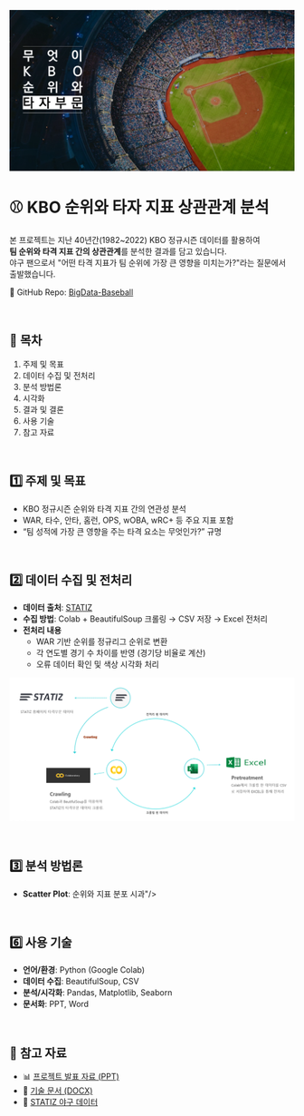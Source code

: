 ![썸네일](./images/thumb.png)

# ⚾ KBO 순위와 타자 지표 상관관계 분석

본 프로젝트는 지난 40년간(1982~2022) KBO 정규시즌 데이터를 활용하여  
**팀 순위와 타격 지표 간의 상관관계**를 분석한 결과를 담고 있습니다.  
야구 팬으로서 "어떤 타격 지표가 팀 순위에 가장 큰 영향을 미치는가?"라는 질문에서 출발했습니다.

📂 GitHub Repo: [BigData-Baseball](https://github.com/choiji12/BigData-Baseball)

<br>

## 📖 목차
1. 주제 및 목표
2. 데이터 수집 및 전처리
3. 분석 방법론
4. 시각화
5. 결과 및 결론
6. 사용 기술
7. 참고 자료

<br>

## 1️⃣ 주제 및 목표
- KBO 정규시즌 순위와 타격 지표 간의 연관성 분석  
- WAR, 타수, 안타, 홈런, OPS, wOBA, wRC+ 등 주요 지표 포함  
- “팀 성적에 가장 큰 영향을 주는 타격 요소는 무엇인가?” 규명

<br>

## 2️⃣ 데이터 수집 및 전처리
- **데이터 출처**: [STATIZ](http://www.statiz.co.kr/)  
- **수집 방법**: Colab + BeautifulSoup 크롤링 → CSV 저장 → Excel 전처리  
- **전처리 내용**  
  - WAR 기반 순위를 정규리그 순위로 변환  
  - 각 연도별 경기 수 차이를 반영 (경기당 비율로 계산)  
  - 오류 데이터 확인 및 색상 시각화 처리  

<p align="left">
  <img src="./images/crawling.png" width="750" alt="크롤링"/>
</p>


<br>

## 3️⃣ 분석 방법론
- **Scatter Plot**: 순위와 지표 분포 시과"/>
</p>


<br>

## 6️⃣ 사용 기술
- **언어/환경**: Python (Google Colab)  
- **데이터 수집**: BeautifulSoup, CSV  
- **분석/시각화**: Pandas, Matplotlib, Seaborn  
- **문서화**: PPT, Word

<br>

## 📎 참고 자료
- 📊 [프로젝트 발표 자료 (PPT)](./docs/KBO_BigData_Project.pptx)  
- 📄 [기술 문서 (DOCX)](./docs/KBO_BigData_Project.docx)  
- 🔗 [STATIZ 야구 데이터](http://www.statiz.co.kr/)  

